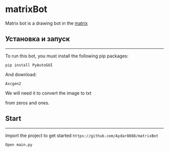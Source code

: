 # matrixBot
Matrix bot is a drawing bot in the [matrix](https://youtube.com/channel/UCKbZXPc-xMfoQFFM3rYk7VA)

## Установка и запуск
___
To run this bot, you must install the following pip packages:

```pip install PyAutoGUI```

And download:

```Ascgen2```

We will need it to convert the image to txt 

from zeros and ones.

## Start
___

Import the project to get started
```https://github.com/Aydar8888/matrixBot```

```Open main.py```


